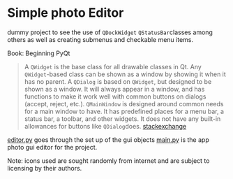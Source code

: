 # Simple photo Editor

dummy project to see the use of  `QDockWidget` `QStatusBar`classes among others as well  as  creating submenus and checkable menu items.

Book: Beginning PyQt

>A `QWidget` is the base class for all drawable classes in Qt. Any `QWidget`-based class can be shown as a window by showing it when it has no parent.
>A `QDialog` is based on `QWidget`, but designed to be shown as a window. It will always appear in a window, and has functions to make it work well with common buttons on dialogs (accept, reject, etc.).
>`QMainWindow` is designed around common needs for a main window to have. It has predefined places for a menu bar, a status bar, a toolbar, and other widgets. It does not have any built-in allowances for buttons like `QDialog`does.
[stackexchange](https://stackoverflow.com/questions/3298792/whats-the-difference-between-qmainwindow-qwidget-and-qdialog)

[editor.py](./editor.py) goes through the set up of the gui objects
[main.py](./main.py) is the app photo gui editor for the project.

Note: icons used are sought randomly from internet and are subject to licensing by their authors.
